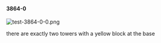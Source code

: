 #### 3864-0
![test-3864-0-0.png](https://github.com/lil-lab/nlvr/raw/master/nlvr/test/images/1/test-3864-0-0.png "test-3864-0-0.png")

there are exactly two towers with a yellow block at the base